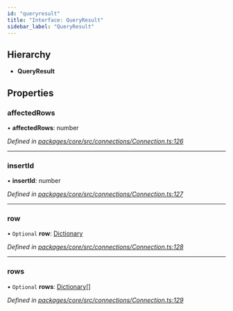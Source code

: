 ```yaml
---
id: "queryresult"
title: "Interface: QueryResult"
sidebar_label: "QueryResult"
---
```


## Hierarchy

* **QueryResult**

## Properties

### affectedRows

•  **affectedRows**: number

*Defined in [packages/core/src/connections/Connection.ts:126](https://github.com/mikro-orm/mikro-orm/blob/d945b8a11/packages/core/src/connections/Connection.ts#L126)*

___

### insertId

•  **insertId**: number

*Defined in [packages/core/src/connections/Connection.ts:127](https://github.com/mikro-orm/mikro-orm/blob/d945b8a11/packages/core/src/connections/Connection.ts#L127)*

___

### row

• `Optional` **row**: [Dictionary](../globals.md#dictionary)

*Defined in [packages/core/src/connections/Connection.ts:128](https://github.com/mikro-orm/mikro-orm/blob/d945b8a11/packages/core/src/connections/Connection.ts#L128)*

___

### rows

• `Optional` **rows**: [Dictionary](../globals.md#dictionary)[]

*Defined in [packages/core/src/connections/Connection.ts:129](https://github.com/mikro-orm/mikro-orm/blob/d945b8a11/packages/core/src/connections/Connection.ts#L129)*
